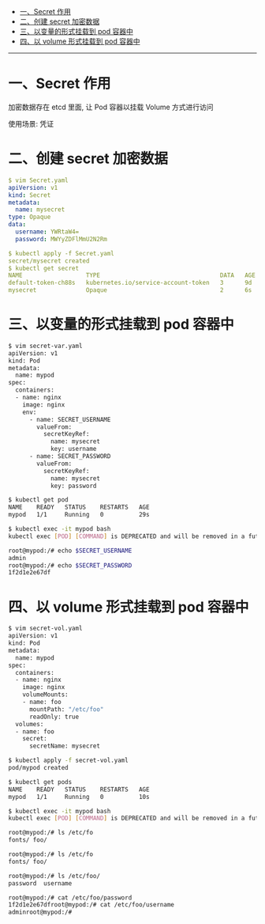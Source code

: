

* [一、Secret 作用](#%E4%B8%80secret-%E4%BD%9C%E7%94%A8)
* [二、创建 secret 加密数据](#%E4%BA%8C%E5%88%9B%E5%BB%BA-secret-%E5%8A%A0%E5%AF%86%E6%95%B0%E6%8D%AE)
* [三、以变量的形式挂载到 pod 容器中](#%E4%B8%89%E4%BB%A5%E5%8F%98%E9%87%8F%E7%9A%84%E5%BD%A2%E5%BC%8F%E6%8C%82%E8%BD%BD%E5%88%B0-pod-%E5%AE%B9%E5%99%A8%E4%B8%AD)
* [四、以 volume 形式挂载到 pod 容器中](#%E5%9B%9B%E4%BB%A5-volume-%E5%BD%A2%E5%BC%8F%E6%8C%82%E8%BD%BD%E5%88%B0-pod-%E5%AE%B9%E5%99%A8%E4%B8%AD)


---
# 一、Secret 作用
加密数据存在 etcd 里面, 让 Pod 容器以挂载 Volume 方式进行访问

使用场景: 凭证


# 二、创建 secret 加密数据
```yaml
$ vim Secret.yaml
apiVersion: v1
kind: Secret
metadata:
  name: mysecret
type: Opaque
data:
  username: YWRtaW4=
  password: MWYyZDFlMmU2N2Rm

$ kubectl apply -f Secret.yaml 
secret/mysecret created
$ kubectl get secret
NAME                  TYPE                                  DATA   AGE
default-token-ch88s   kubernetes.io/service-account-token   3      9d
mysecret              Opaque                                2      6s
```

# 三、以变量的形式挂载到 pod 容器中
```bash
$ vim secret-var.yaml
apiVersion: v1
kind: Pod
metadata:
  name: mypod
spec:
  containers:
  - name: nginx
    image: nginx
    env:
      - name: SECRET_USERNAME
        valueFrom:
          secretKeyRef:
            name: mysecret
            key: username
      - name: SECRET_PASSWORD
        valueFrom:
          secretKeyRef:
            name: mysecret
            key: password

$ kubectl get pod
NAME    READY   STATUS    RESTARTS   AGE
mypod   1/1     Running   0          29s

$ kubectl exec -it mypod bash
kubectl exec [POD] [COMMAND] is DEPRECATED and will be removed in a future version. Use kubectl exec [POD] -- [COMMAND] instead.

root@mypod:/# echo $SECRET_USERNAME
admin
root@mypod:/# echo $SECRET_PASSWORD
1f2d1e2e67df
```


# 四、以 volume 形式挂载到 pod 容器中
```bash
$ vim secret-vol.yaml
apiVersion: v1
kind: Pod
metadata:
  name: mypod
spec:
  containers:
  - name: nginx
    image: nginx
    volumeMounts:
    - name: foo
      mountPath: "/etc/foo"
      readOnly: true
  volumes:
  - name: foo
    secret:
      secretName: mysecret

$ kubectl apply -f secret-vol.yaml 
pod/mypod created

$ kubectl get pods
NAME    READY   STATUS    RESTARTS   AGE
mypod   1/1     Running   0          10s

$ kubectl exec -it mypod bash
kubectl exec [POD] [COMMAND] is DEPRECATED and will be removed in a future version. Use kubectl exec [POD] -- [COMMAND] instead.

root@mypod:/# ls /etc/fo
fonts/ foo/   

root@mypod:/# ls /etc/fo
fonts/ foo/   

root@mypod:/# ls /etc/foo/
password  username

root@mypod:/# cat /etc/foo/password
1f2d1e2e67dfroot@mypod:/# cat /etc/foo/username 
adminroot@mypod:/# 
```
